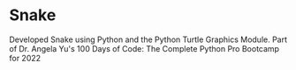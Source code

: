 # Snake

Developed Snake using Python and the Python Turtle Graphics Module. Part of Dr. Angela Yu's 100 Days of Code: The Complete Python Pro Bootcamp for 2022
